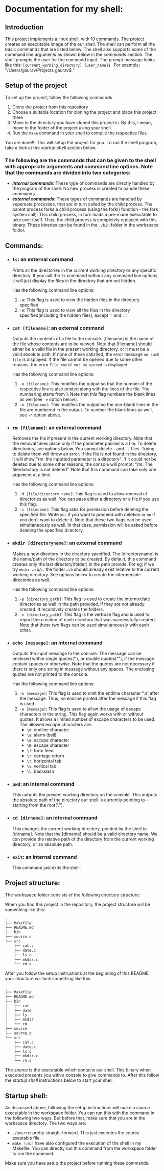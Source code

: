 # Documentation for my shell: 

## Introduction
This project implements a linux shell, with 10 commands. The project creates an executable image of the our shell. The shell can perform all the basic commands that are listed below. The shell also supports some of the command line arguments as shown below in the *commands* section. The shell prompts the user for the command input. The prompt message looks like this:
    `[current_working_directory] [user_name]$ `
    For example: "/Users/gaurav/Projects gaurav$ "

## Setup of the project
To set up the project, follow the following commands.
1. Clone the project from this repository
2. Choose a suitable location for cloning the project and place this project there
3. Move to the directory you have cloned this project in. By this, I mean, move to the folder of the project using your shell.
4. Run the `make` command in your shell to compile the respective files.

You are done!!! This will setup the project for you. To run the shell program, take a look at the *startup shell* section below.

### The following are the commands that can be given to the shell with appropriate arguments and command line options. Note that the commands are divided into two categories:

- ***internal commands***: These type of commands are directly handled by the program of the shell. No new process is created to handle these commands
-  ***external commands***: These types of commands are handled by sepereate processes, that are in turn called by the child process. The parent process forks a child process (using the fork() function - the fork system call). This child process, in turn loads a pre-made executable to take over itself. Thus, the child process is completely replaced with this binary. These binaries can be found in the `./bin` folder in the workspace folder.


## Commands:
- ### `ls`: an external command
    Prints all the directories in the current working directory or any specific directory. If you call the `ls` command without any command line options, it will just display the files in the directory that are not hidden.

    Has the following command line options:
    1. `-a`: This flag is used to view the hidden files in the      directory specified.
    2. `-A`: This flag is used to view all the files in the directory specified(including the hidden files), except '.' and '..'.

- ### `cat [filename]`: an external command
    Outputs the contents of a file to the console. [filename] is the name of the file whose contents are to be viewed. Note that [filename] should either be a valid file in the present working directory, or it must be a valid absolute path. If none of these satisfied, the error message `no such file` is displayed. If the file cannot be opened due to some other reasons, the error `File could not be opened` is displayed.

    Has the following command line options:
    1. `-n [filename]`: This modifies the output so that the number of the respective line is also printed along with the lines of the file. The numbering starts from 1. Note that this flag numbers the blank lines as well(see `-e` option below).
    2. `-e [filename]`: This modifies the output so the non-blank lines in the file are numbered in the output. To number the blank lines as well, see `-n` option above.

- ### `rm [filename]`: an external command
    Removes the file if present in the current working directory. Note that the removal takes place only if the parameter passed is a file. To delete directories, see options below. You cannot delete `.` and `..` files. Trying to delete them will throw an error. If the file is not found in the directory, it will show "rm: the inputted parameter is a directory". 
    If it could not be deleted due to some other reasons, the console will prompt: "rm: The file/directory is not deleted". Note that this command can take only one argument at a time.

    Has the following command line options:
    1. `-d [file/directory name]`: This flag is used to allow removal of directories as well. You can pass either a directory or a file if you use this flag.
    2. `-i [filename]`: This flag asks for permission before deleting the specified file. Write `yes` if you want to proceed with deletion or `no` if you don't want to delete it.
    Note that these two flags can be used simultaneously as well. In that case, permission will be asked before deleting the specified directory.

- ### `mkdir [directoryname]`: an external command
    Makes a new directory in the directory specified. The [directoryname] is the name/path of the directory to be created. By default, this command creates only the last directory(folder) in the path provide. For eg: if we try `mkdir a/b/c`, the folder `a/b` should already exist relative to the current working directory. See options below to create the intermediate directories as well.

    Has the following command line options:
    1. `-p [directory_path]`: This flag is used to create the intermediate directories as well in the path provided, if they are not already created. It recursively creates the folders.
    2. `-v [directory_path]`: This flag is the verbose flag and is used to report the creation of each directory that was successfully created.
    Note that these two flags can be used simultaneously with each other.

- ### `echo [message]`: an internal command
    Outputs the input message to the console. The message can be enclosed within single quotes(''), or double quotes(""), if the message contain spaces or otherwise. Note that the quotes are not necessary if there is only one string in message without any spaces. The enclosing quotes are not printed to the console.

    Has the following command line options:
    1. `-n [message]`: This flag is used to omit the endline character '\n' after the message. Thus, no endline printed after the message if this flag is used.
    2. `-e [message]`: This flag is used to allow the usage of escape characters in the string. This flag again works with or without quotes. It allows a limited number of escape characters to be used. The allowed escape characters are:
        - `\n`: endline character
        - `\a`: alarm (bell)
        - `\e`: escape character
        - `\E`: escape character
        - `\f`: form feed
        - `\r`: carriage return
        - `\t`: horizontal tab
        - `\v`: vertical tab
        - `\\`: backslash

- ### `pwd`: an internal command
    This outputs the present working directory on the console. This outputs the absolute path of the directory our shell is currently pointing to - starting from the root('/'). 

- ### `cd [dirname]`: an internal command
    This changes the current working directory, pointed by the shell to [dirname]. Note that the [dirname] should be a valid directory name. We can provide the relative path of the directory from the current working directory, or an absolute path.

- ### `exit`: an internal command
    This command just exits the shell.


## Project structure:
The workspace folder consists of the following directory structure:

When you find this project in the repository, the project structure will be somwthing like this:
``` bash
.
├── Makefile
├── README.md
├── bin
├── source.c
└── src
    ├── cat.c
    ├── date.c
    ├── ls.c
    ├── mkdir.c
    └── rm.c
```

After you follow the setup instructions at the beginning of this README, your structure will look something like this:

``` bash
.
├── Makefile
├── README.md
├── bin
│   ├── cat
│   ├── date
│   ├── ls
│   ├── mkdir
│   └── rm
├── source
├── source.c
└── src
    ├── cat.c
    ├── date.c
    ├── ls.c
    ├── mkdir.c
    └── rm.c
```

The *source* is the executable which contains our shell. This binary when executed presents you with a console to give commands to. After this follow the *startup shell* instructions below to start your shell.

## Startup shell:
As discussed above, following the setup instructions will make a *source* executable in the workspace folder. You can run this with the command in the following two ways. But before that, make sure that you are in the workspace directory. The two ways are:
- `./source`: pretty straight forward. This just executes the *source* exeutable file.
- `make run`: I have also configured the execution of the shell in my Makefile. You can directly run this command from the workspace folder to run the command.

Make sure you have setup the project before running these commands.
